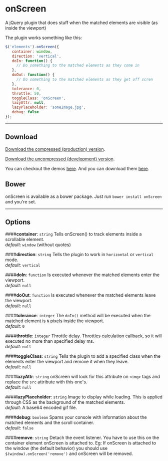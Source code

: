 onScreen
========

A jQuery plugin that does stuff when the matched elements are visible (as inside the viewport)

The plugin works something like this:
```JavaScript
$('elements').onScreen({
   container: window,
   direction: 'vertical',
   doIn: function() {
     // Do something to the matched elements as they come in
   },
   doOut: function() {
     // Do something to the matched elements as they get off scren
   },
   tolerance: 0,
   throttle: 50,
   toggleClass: 'onScreen',
   lazyAttr: null,
   lazyPlaceholder: 'someImage.jpg',
   debug: false
});
```
---

Download
--------

[Download the compressed (production) version](https://raw.github.com/silvestreh/onScreen/master/jquery.onscreen.min.js).

[Download the uncompressed (development) version](https://raw.github.com/silvestreh/onScreen/master/jquery.onscreen.js).

You can checkout the demos [here](http://silvestreh.github.io/onScreen/). And you can download them [here](https://github.com/silvestreh/onScreen/archive/gh-pages.zip).

Bower
-----
onScreen is available as a bower package. Just run `bower install onScreen` and you're set.

---

Options
-------

####**container**: `string`
Tells onScreen() to track elements inside a scrollable element.<br>
_default_: `window` (without quotes)<br>

####**direction**: `string`
Tells the plugin to work in `horizontal` or `vertical` mode.<br>
_default_: `vertical`<br>

####**doIn**: `function`
Is executed whenever the matched elements enter the viewport.<br>
_default_: `null`<br>

####**doOut**: `function`
Is executed whenever the matched elements leave the viewport.<br>
_default_: `null`<br>

####**tolerance**: `integer`
The `doIn()` method will be executed when the matched element is `N` pixels inside the viewport.<br>
_default_: `0`<br>

####**throttle**: `integer`
Throttle delay. Throttles calculation callback, so it will executed no more than specified delay ms.<br>
_default_: `null`<br>

####**toggleClass**: `string`
Tells the plugin to add a specified class when the elements enter the viewport and remove it when they leave.<br>
_default_: `null`<br>

####**lazyAttr**: `string`
onScreen will look for this attribute on `<img>` tags and replace the `src` attribute with this one's.<br>
_default_: `null`<br>

####**lazyPlaceholder**: `string`
Image to display while loading. This is applied through CSS as the background of the matched elements.<br>
_default_: A base64 encoded gif file.<br>

####**debug**: `boolean`
Spams your console with information about the matched elements and the scroll container.<br>
_default_: `false`

####**remove**: `string`
Detach the event listener. You have to use this on the container element onScreen is attached to. Eg: If onScreen is attached to the window (the default behavior) you should use `$(window).onScreen('remove')` and onScreen will be removed.
